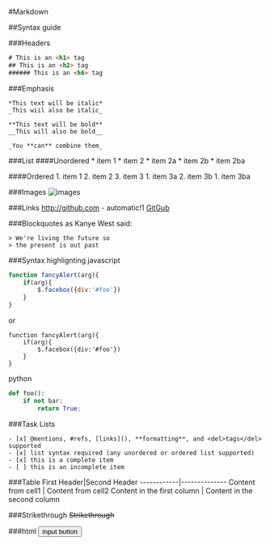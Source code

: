 #Markdown

##Syntax guide

###Headers
```html
# This is an <h1> tag
## This is an <h2> tag
###### This is an <h6> tag
```

###Emphasis

	*This text will be italic*
	_This wiil also be italic_

	**This text will be bold**
	__This will also be bold__
	
	_You **can** combine them_
	
###List
####Unordered
	* item 1
	* item 2
		* item 2a
		* item 2b
			* item 2ba

####Ordered
	1. item 1
	2. item 2
	3. item 3
		1. item 3a
		2. item 3b
			1. item 3ba

###Images
	![images](https://octodex.github.com/images/yaktocat.png)

###Links
	http://github.com - automatic!1
	[GitGub](http://github.com)
	
###Blockquotes
	as Kanye West said:
	
	> We're living the future so
	> the present is out past
	
###Syntax highlignting
javascript
```javascript
function fancyAlert(arg){
	if(arg){
		$.facebox({div:'#foo'})
	}
}
```

or

	function fancyAlert(arg){
		if(arg){
			$.facebox({div:'#foo'})
		}
	}
	
python
```python
def foo():
	if not bar:
		return True;
```

###Task Lists
```
- [x] @mentions, #refs, [links](), **formatting**, and <del>tags</del> supported
- [x] list syntax required (any unordered or ordered list supported)
- [x] this is a complete item
- [ ] this is an incomplete item
```

###Table
	First Header|Second Header
	------------|--------------
	Content from cell1 | Content from cell2
	Content in the first column | Content in the second column

###Strikethrough
	~~Strikethrough~~

###html
<input type=button value="input button"></input>









